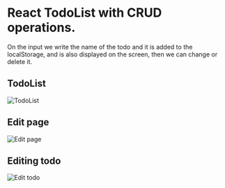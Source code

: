 # React TodoList with CRUD operations.

On the input we write the name of the todo and it is added to the localStorage, and is also displayed on the screen, then we can change or delete it.

## TodoList

![TodoList](https://imgur.com/tYbsGKi.png)

## Edit page

![Edit page](https://imgur.com/34UmKEh.png)

## Editing todo

![Edit todo](https://imgur.com/LXA7O3F.png)


